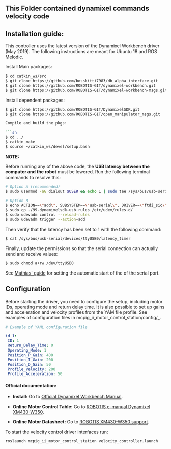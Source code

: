 ## This Folder contained dynamixel commands velocity code


## Installation guide:

This controller uses the latest version of the Dynamixel Workbench driver (May 2019). The following instructions are meant for Ubuntu 18 and ROS Melodic.

Install Main packages:

```sh
$ cd catkin_ws/src
$ git clone https://github.com/bosskitti7983/db_alpha_interface.git
$ git clone https://github.com/ROBOTIS-GIT/dynamixel-workbench.git
$ git clone https://github.com/ROBOTIS-GIT/dynamixel-workbench-msgs.git
``` 

Install dependent packages:

```sh
$ git clone https://github.com/ROBOTIS-GIT/DynamixelSDK.git
$ git clone https://github.com/ROBOTIS-GIT/open_manipulator_msgs.git

Compile and build the pkgs:

```sh
$ cd ../
$ catkin_make
$ source ~/catkin_ws/devel/setup.bash
```

**NOTE:**

Before running any of the above code, the **USB latency between the computer and the robot** must be lowered. Run the following terminal commands to resolve this:

```sh
# Option A (recommended)
$ sudo usermod -aG dialout $USER && echo 1 | sudo tee /sys/bus/usb-serial/devices/ttyUSB0/latency_timer

# Option B
$ echo ACTION==\"add\", SUBSYSTEM==\"usb-serial\", DRIVER==\"ftdi_sio\", ATTR{latency_timer}=\"1\" > 99-dynamixelsdk-usb.rules
$ sudo cp ./99-dynamixelsdk-usb.rules /etc/udev/rules.d/
$ sudo udevadm control --reload-rules
$ sudo udevadm trigger --action=add
```

Then verify that the latency has been set to 1 with the following command:

```sh
$ cat /sys/bus/usb-serial/devices/ttyUSB0/latency_timer
```

Finally, update the permissions so that the serial connection can actually send and receive values:

```sh
$ sudo chmod a+rw /dev/ttyUSB0
```

See [Mathias' guide](https://github.com/MathiasThor/my_dynamixel_workbench/wiki/MORF-Software-Installation-Guide) for setting the automatic start of the of the serial port. 


## Configuration

 Before starting the driver, you need to configure the setup, including motor IDs, operating mode and return delay time. It is also possible to set up gains and acceleration and velocity profiles from the YAM file profile. See examples of configuration files in mcpig_ii_motor_control_station/config/_. 

 ```yaml
# Example of YAML configuration file

id_1:
  ID: 1
  Return_Delay_Time: 0
  Operating_Mode: 1
  Position_P_Gain: 400
  Position_I_Gain: 200
  Position_D_Gain: 50
  Profile_Velocity: 200
  Profile_Acceleration: 50
```

#### Official documentation:

 - **Install:** Go to [Official Dynamixel Workbench Manual](http://emanual.robotis.com/docs/en/software/dynamixel/dynamixel_workbench/).


 - **Online Motor Control Table:** Go to [ROBOTIS e-manual Dynamixel XM430-W350](http://emanual.robotis.com/docs/en/dxl/x/xm430-w350/#indirect-data).

 - **Online Motor Datasheet:** Go to [ROBOTIS XM430-W350 support](http://support.robotis.com/en/product/actuator/dynamixel_x/xm_series/xm430-w350.htm).


To start the velocity control driver interfaces 
run:

```
roslaunch mcpig_ii_motor_control_station velocity_controller.launch
```


<!-- ### image of files are in folders -->

<!-- ![Imgur](https://i.imgur.com/RA3aToz.png) -->



